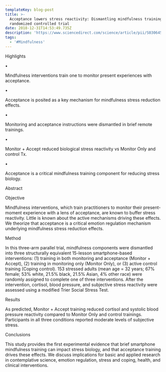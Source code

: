 ```yaml
---
templateKey: blog-post
title: >-
  Acceptance lowers stress reactivity: Dismantling mindfulness training in a
  randomized controlled trial
date: 2018-12-31T14:53:49.735Z
description: 'https://www.sciencedirect.com/science/article/pii/S0306453017304109'
tags:
  - '#Mindfulness'
---
```

Highlights

•

Mindfulness interventions train one to monitor present experiences with acceptance.



•

Acceptance is posited as a key mechanism for mindfulness stress reduction effects.



•

Monitoring and acceptance instructions were dismantled in brief remote trainings.



•

Monitor + Accept reduced biological stress reactivity vs Monitor Only and control Tx.



•

Acceptance is a critical mindfulness training component for reducing stress biology.



Abstract

Objective

Mindfulness interventions, which train practitioners to monitor their present-moment experience with a lens of acceptance, are known to buffer stress reactivity. Little is known about the active mechanisms driving these effects. We theorize that acceptance is a critical emotion regulation mechanism underlying mindfulness stress reduction effects.



Method

In this three-arm parallel trial, mindfulness components were dismantled into three structurally equivalent 15-lesson smartphone-based interventions: (1) training in both monitoring and acceptance (Monitor + Accept), (2) training in monitoring only (Monitor Only), or (3) active control training (Coping control). 153 stressed adults (mean age = 32 years; 67% female; 53% white, 21.5% black, 21.5% Asian, 4% other race) were randomly assigned to complete one of three interventions. After the intervention, cortisol, blood pressure, and subjective stress reactivity were assessed using a modified Trier Social Stress Test.



Results

As predicted, Monitor + Accept training reduced cortisol and systolic blood pressure reactivity compared to Monitor Only and control trainings. Participants in all three conditions reported moderate levels of subjective stress.



Conclusions

This study provides the first experimental evidence that brief smartphone mindfulness training can impact stress biology, and that acceptance training drives these effects. We discuss implications for basic and applied research in contemplative science, emotion regulation, stress and coping, health, and clinical interventions.
